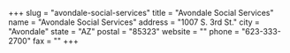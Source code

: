 +++
slug = "avondale-social-services"
title = "Avondale Social Services"
name = "Avondale Social Services"
address = "1007 S. 3rd St."
city = "Avondale"
state = "AZ"
postal = "85323"
website = ""
phone = "623-333-2700"
fax = ""
+++
